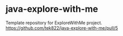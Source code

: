 # java-explore-with-me
Template repository for ExploreWithMe project.
https://github.com/tek822/java-explore-with-me/pull/5